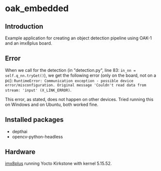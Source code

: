 # oak_embedded

## Introduction

Example application for creating an object detection pipeline using OAK-1 and an imx8plus board.

## Error

When we call for the detection (in "detection.py", line 83: `in_nn = self.q_nn.tryGet()`), we get the following error (only on the board, not on a pc): `RuntimeError: Communication exception - possible device error/misconfiguration. Original message 'Couldn't read data from stream: 'input' (X_LINK_ERROR)`.

This error, as stated, does not happen on other devices. Tried running this on Windows and on Ubuntu, both worked fine.

## Installed packages

- depthai
- opencv-python-headless

## Hardware

[imx8plus](https://embedded.avnet.com/product/msc-sm2s-imx8plus/) running Yocto Kirkstone with kernel 5.15.52.